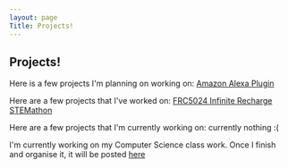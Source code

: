 ```yaml
---
layout: page
Title: Projects!
---
```

## Projects! 


Here is a few projects I'm planning on working on:
[Amazon Alexa Plugin](https://github.com/catarinaburghi/Cat-plugin-for-Alexa)

Here are a few projects that I've worked on:
[FRC5024 Infinite Recharge](https://github.com/frc5024/InfiniteRecharge)
[STEMathon](https://github.com/catarinaburghi/STEMathon)

Here are a few projects that I'm currently working on: currently nothing :(

I'm currently working on my Computer Science class work. Once I finish and organise it, it will be posted [here](https://github.com/catarinaburghi/ICS3U)


